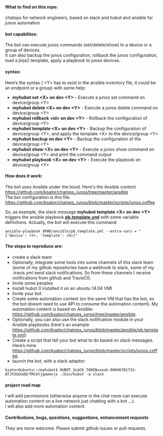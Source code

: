 #### What to find on this repo:  
chatops for network engineers, based on slack and hubot and ansible for junos automation

#### bot capabilties:
The bot can execute junos commands (set/delete/show) to a device or a group of devices.  
It can also backup the junos configuration, rollback the junos configuration, load a jinja2 template, apply a playbook to junos devices.  

#### syntax: 
Here’s the syntax ( \<Y> has to exist in the ansible inventory file, it could be an endpoint or a group) with some help: 
- **myhubot set \<X> on dev \<Y>** - Execute a junos set command on device/group \<Y>
- **myhubot delete \<X> on dev \<Y>** - Execute a junos delete command on device/group \<Y>
- **myhubot rollback \<id> on dev \<Y>** - Rollback <id> the configuration of device/group \<Y>
- **myhubot template \<X> on dev \<Y>** - Backup the configuration of device/group \<Y>, and apply the template \<X> to the device/group \<Y>
- **myhubot backup on dev \<Y>** - Backup the configuration of the device/group \<Y>
- **myhubot show \<X> on dev \<Y>** - Execute a junos show command on device/group \<Y> and print the command output
- **myhubot playbook \<X> on dev \<Y>** - Execute the playbook <X> on device/group \<Y>

#### How does it work: 
The bot uses Ansible under the hood. Here's the Ansible content https://github.com/ksator/chatops_junos/tree/master/ansible   
The bot configuration is this file: https://github.com/ksator/chatops_junos/blob/master/scripts/junos.coffee  

So, as example, the slack message **myhubot template \<X> on dev \<Y>** triggers the ansible playbook [**pb.template.yml**](https://github.com/ksator/chatops_junos/blob/master/ansible/pb.template.yml) with some variable definitions. Actually, the bot will execute this command:  
```
ansible-playbook $PWD/ansible/pb.template.yml --extra-vars = "{'device': <Y>, 'template': <X>}"
```

#### The steps to reproduce are: 
-	create a slack team  
-	Optionally, integrate some tools into some channels of this slack team (some of my github repositories have a webhook to slack, some of my .travis.yml send slack notifications. So from these channels I receive notifications from github and TravisCI). 
-	Invite some peoples 
-	Install hubot (I installed it on an ubuntu 14.04 VM) 
-	Invite your bot 
-	Create some automation content (on the same VM that has the bot, so the bot doesnt need to use API to consume the automation content). My automation content is based on Ansible: https://github.com/ksator/chatops_junos/tree/master/ansible. 
- Optionally, you can also use the slack notification module in your Ansible playbooks (here's an example https://github.com/ksator/chatops_junos/blob/master/ansible/pb.template.yml)    
-	Create a script that tell your bot what to do based on slack messages. Here’s mine https://github.com/ksator/chatops_junos/blob/master/scripts/junos.coffee.  
- launch the bot, with a slack adaptor: 
```
ksator@ubuntu:~/myhubot$ HUBOT_SLACK_TOKEN=xoxb-90946701733-BTJh5QnUdQrTMcbtjgawmvjo ./bin/hubot -a slack
```
#### project road map
I will add permissions (otherwise anyone in the chat room can execute automation content on a live network just chatting with a bot …).   
I will also add more automation content. 


#### Contributions, bugs, questions, suggestions, enhancement requests
They are more welcome. Please submit github issues or pull requests. 

